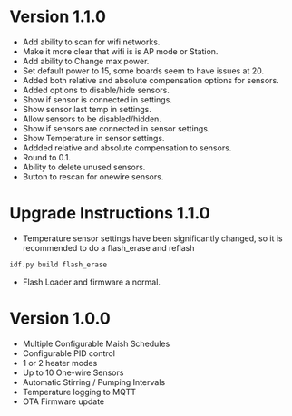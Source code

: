 
# Version 1.1.0

- Add ability to scan for wifi networks.
- Make it more clear that wifi is is AP mode or Station.
- Add ability to Change max power.
- Set default power to 15, some boards seem to have issues at 20.
- Added both relative and absolute compensation options for sensors.
- Added options to disable/hide sensors.
- Show if sensor is connected in settings.
- Show sensor last temp in settings.
- Allow sensors to be disabled/hidden.
- Show if sensors are connected in sensor settings.
- Show Temperature in sensor settings.
- Addded relative and absolute compensation to sensors.
- Round to 0.1.
- Ability to delete unused sensors.
- Button to rescan for onewire sensors.

# Upgrade Instructions 1.1.0

- Temperature sensor settings have been significantly changed, so it is recommended to do a flash_erase and reflash

```bash
idf.py build flash_erase
``` 

- Flash Loader and firmware a normal.


# Version 1.0.0

- Multiple Configurable Maish Schedules
- Configurable PID control
- 1 or 2 heater modes
- Up to 10 One-wire Sensors
- Automatic Stirring / Pumping Intervals
- Temperature logging to MQTT
- OTA Firmware update
